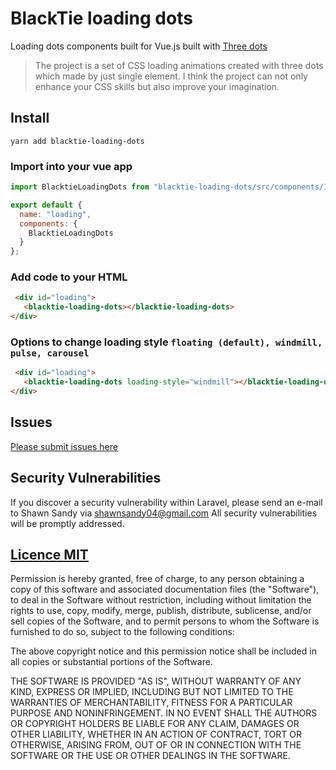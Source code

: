 # BlackTie loading dots

Loading dots components built for Vue.js built with [Three dots](https://github.com/nzbin/three-dots)

> The project is a set of CSS loading animations created with three dots which made by just single element. I think the project can not only enhance your CSS skills but also improve your imagination.

## Install

```
yarn add blacktie-loading-dots
```

### Import into your vue app

```js
import BlacktieLoadingDots from "blacktie-loading-dots/src/components/Index.vue";

export default {
  name: "loading",
  components: {
    BlacktieLoadingDots
  }
};
```


### Add code to your HTML

```html
 <div id="loading">
   <blacktie-loading-dots></blacktie-loading-dots>
</div>
```

### Options to change loading style `floating (default), windmill, pulse, carousel`

```html
 <div id="loading">
   <blacktie-loading-dots loading-style="windmill"></blacktie-loading-dots>
</div>
```

## Issues

[Please submit issues here](https://github.com/shawn-sandy/blacktie/issues)

## Security Vulnerabilities
If you discover a security vulnerability within Laravel, please send an e-mail to Shawn Sandy via shawnsandy04@gmail.com All security vulnerabilities will be promptly addressed.



## [Licence MIT](https://opensource.org/licenses/MIT)

Permission is hereby granted, free of charge, to any person obtaining a copy of this software and associated documentation files (the "Software"), to deal in the Software without restriction, including without limitation the rights to use, copy, modify, merge, publish, distribute, sublicense, and/or sell copies of the Software, and to permit persons to whom the Software is furnished to do so, subject to the following conditions:

The above copyright notice and this permission notice shall be included in all copies or substantial portions of the Software.

THE SOFTWARE IS PROVIDED "AS IS", WITHOUT WARRANTY OF ANY KIND, EXPRESS OR IMPLIED, INCLUDING BUT NOT LIMITED TO THE WARRANTIES OF MERCHANTABILITY, FITNESS FOR A PARTICULAR PURPOSE AND NONINFRINGEMENT. IN NO EVENT SHALL THE AUTHORS OR COPYRIGHT HOLDERS BE LIABLE FOR ANY CLAIM, DAMAGES OR OTHER LIABILITY, WHETHER IN AN ACTION OF CONTRACT, TORT OR OTHERWISE, ARISING FROM, OUT OF OR IN CONNECTION WITH THE SOFTWARE OR THE USE OR OTHER DEALINGS IN THE SOFTWARE.
